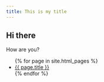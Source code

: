 ```yaml
---
title: This is my title
---
```


## Hi there

How are you?

<ul>
{% for page in site.html_pages %}
  <li>
    <a href="/{{ page.url }}">{{ page.title }}</a>
  </li>
{% endfor %}
</ul>
